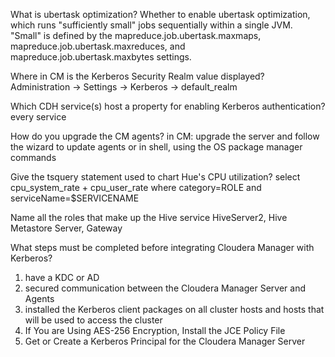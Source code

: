 What is ubertask optimization?
Whether to enable ubertask optimization, which runs "sufficiently small" jobs sequentially within a single JVM. "Small" is defined by the mapreduce.job.ubertask.maxmaps, mapreduce.job.ubertask.maxreduces, and mapreduce.job.ubertask.maxbytes settings.

Where in CM is the Kerberos Security Realm value displayed?
Administration -> Settings -> Kerberos -> default_realm

Which CDH service(s) host a property for enabling Kerberos authentication?
every service

How do you upgrade the CM agents?
in CM: upgrade the server and follow the wizard to update agents
or in shell, using the OS package manager commands

Give the tsquery statement used to chart Hue's CPU utilization?
select cpu_system_rate + cpu_user_rate where category=ROLE and serviceName=$SERVICENAME

Name all the roles that make up the Hive service
HiveServer2, Hive Metastore Server, Gateway

What steps must be completed before integrating Cloudera Manager with Kerberos?
1) have a KDC or AD
2) secured communication between the Cloudera Manager Server and Agents 
3) installed the Kerberos client packages on all cluster hosts and hosts that will be used to access the cluster
4) If You are Using AES-256 Encryption, Install the JCE Policy File
5) Get or Create a Kerberos Principal for the Cloudera Manager Server